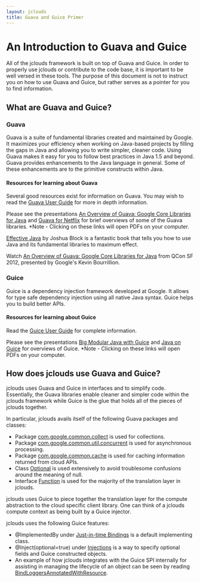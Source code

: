 ```yaml
---
layout: jclouds
title: Guava and Guice Primer
---
```


# An Introduction to Guava and Guice

All of the jclouds framework is built on top of Guava and Guice.  In order to properly use jclouds or contribute to the code base, it is important to 
be well versed in these tools.  The purpose of this document is not to instruct you on how to use Guava and Guice, but rather serves as a pointer for 
you to find information.

## What are Guava and Guice?

### Guava

Guava is a suite of fundamental libraries created and maintained by Google.  It maximizes your efficiency when working on Java-based projects 
by filling the gaps in Java and allowing you to write simpler, cleaner code.  Using Guava makes it easy for you to follow best practices in Java 1.5 
and beyond.  Guava provides enhancements to the Java language in general.  Some of these enhancements are to the primitive constructs within Java.

#### Resources for learning about Guava

Several good resources exist for information on Guava.  You may wish to read the [Guava User Guide](http://code.google.com/p/guava-libraries/wiki/GuavaExplained)
for more in depth information.

Please see the presentations [An Overview of Guava: Google Core Libraries for Java](https://www.google.com/url?sa=t&rct=j&q=&esrc=s&source=web&cd=9&cad=rja&sqi=2&ved=0CFsQFjAI&url=http%3A%2F%2Fguava-libraries.googlecode.com%2Ffiles%2FAnOverviewofGuavaDevoxxFRApril2012.pdf&ei=KX0EUevTC-b6igLrh4CIBg&usg=AFQjCNG0wQM-lLWG2dCAYwmsCQcxnGKm2g&sig2=asS0VOL32lX3e1qV7nKM1Q) 
and [Guava for Netflix](http://guava-libraries.googlecode.com/files/Guava_for_Netflix_.pdf) for brief overviews of some of the Guava libraries. 
*Note - Clicking on these links will open PDFs on your computer.

[<it>Effective Java</it>](http://books.google.com/books?id=Ft8t0S4VjmwC&hl=en) by Joshua Block is a fantastic book that tells you how to 
use Java and its fundamental libraries to maximum effect.

Watch [An Overview of Guava: Google Core Libraries for Java](http://www.infoq.com/presentations/Guava) from QCon SF 2012, presented by Google's Kevin Bourrillion.

### Guice

Guice is a dependency injection framework developed at Google.  It allows for type safe dependency injection using all native Java syntax.  Guice helps
you to build better APIs.

#### Resources for learning about Guice

Read the [Guice User Guide](http://code.google.com/p/google-guice/) for complete information.

Please see the presentations [Big Modular Java with Guice](https://google-guice.googlecode.com/files/Guice-Google-IO-2009.pdf) and [Java on Guice](https://google-guice.googlecode.com/files/Java%20on%20Guice%20-%20Developer%20Day%20Slides.pdf) 
for overviews of Guice. 
*Note - Clicking on these links will open PDFs on your computer.

## How does jclouds use Guava and Guice?

jclouds uses Guava and Guice in interfaces and to simplify code.  Essentially, the Guava libraries enable cleaner and simpler code within the jclouds 
framework while Guice is the glue that holds all of the pieces of jclouds together.

In particular, jclouds avails itself of the following Guava packages and classes:

* Package [com.google.common.collect](http://docs.guava-libraries.googlecode.com/git-history/release/javadoc/com/google/common/collect/package-summary.html) 
is used for collections.
* Package [com.google.common.util.concurrent](http://docs.guava-libraries.googlecode.com/git-history/release/javadoc/com/google/common/util/concurrent/package-summary.html)
is used for asynchronous processing.
* Package [com.google.common.cache](http://docs.guava-libraries.googlecode.com/git-history/release/javadoc/com/google/common/cache/package-summary.html) 
is used for caching information returned from cloud APIs.
* Class [Optional](http://docs.guava-libraries.googlecode.com/git-history/release/javadoc/com/google/common/base/Optional.html) is used extensively 
to avoid troublesome confusions around the meaning of null.
* Interface [Function](http://docs.guava-libraries.googlecode.com/git-history/release/javadoc/com/google/common/base/Function.html) is used
for the majority of the translation layer in jclouds.

jclouds uses Guice to piece together the translation layer for the compute abstraction to the cloud specific client library.  One can think of a 
jclouds compute context as being built by a Guice injector.

jclouds uses the following Guice features:

* @ImplementedBy under [Just-in-time Bindings](http://code.google.com/p/google-guice/wiki/JustInTimeBindings) is a default implementing class.
* @Inject(optional=true) under [Injections](http://code.google.com/p/google-guice/wiki/Injections) is a way to specify optional fields and Guice
constructed objects.
* An example of how jclouds integrates with the Guice SPI internally for assisting in managing the lifecycle of an object can be seen by reading 
[BindLoggersAnnotatedWithResource](https://github.com/jclouds/jclouds/blob/master/core/src/main/java/org/jclouds/logging/config/BindLoggersAnnotatedWithResource.java).

